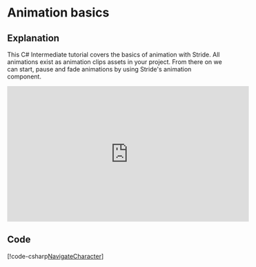 # Animation basics

## Explanation
This C# Intermediate tutorial covers the basics of animation with Stride. All animations exist as animation clips assets in your project. From there on we can start, pause and fade animations by using Stride's animation component.

<iframe width="560" height="315" src="https://www.youtube.com/embed/o924grDYDjU" frameborder="0" allow="accelerometer; autoplay; encrypted-media; gyroscope; picture-in-picture" allowfullscreen></iframe>

## Code
[!code-csharp[NavigateCharacter](..\..\..\..\stride\samples\Tutorials\CSharpIntermediate\CSharpIntermediate\CSharpIntermediate.Game\07_Animation\AnimationBasics.cs)]
